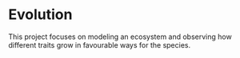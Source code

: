# Evolution

This project focuses on modeling an ecosystem and observing how different traits grow in favourable ways for the species.
